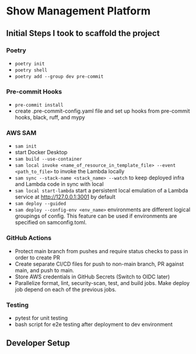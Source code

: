 # Show Management Platform

## Initial Steps I took to scaffold the project

### Poetry

- `poetry init`
- `poetry shell`
- `poetry add --group dev pre-commit`

### Pre-commit Hooks

- `pre-commit install`
- create .pre-commit-config.yaml file and set up hooks from pre-commit hooks, black, ruff, and mypy

### AWS SAM

- `sam init`
- start Docker Desktop
- `sam build --use-container`
- `sam local invoke <name_of_resource_in_template_file> --event <path_to_file>` to invoke the Lambda locally
- `sam sync --stack-name <stack_name> --watch` to keep deployed infra and Lambda code in sync with local
- `sam local start-lambda` start a persistent local emulation of a Lambda service at http://127.0.0.1:3001 by default
- `sam deploy --guided`
- `sam deploy --config-env <env_name>` environments are different logical groupings of config. This feature can be used if environments are specified on samconfig.toml.

### GitHub Actions

- Protect main branch from pushes and require status checks to pass in order to create PR
- Create separate CI/CD files for push to non-main branch, PR against main, and push to main.
- Store AWS credentials in GitHub Secrets (Switch to OIDC later)
- Parallelize format, lint, security-scan, test, and build jobs. Make deploy job depend on each of the previous jobs.

### Testing

- pytest for unit testing
- bash script for e2e testing after deployment to dev environment

## Developer Setup
